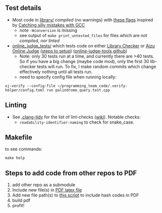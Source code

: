 ## Test details
- Most code in [library/](https://github.com/lrvideckis/programming_team_code/tree/master/library) *compiled* (no warnings) with [these flags](https://github.com/lrvideckis/programming_team_code/blob/master/tests/scripts/compile_flags.txt) inspired by [Catching silly mistakes with GCC](https://codeforces.com/blog/entry/15547)
  - note `-Wconversion` is missing
  - see output of `make print_untested_files` for files which are *not compiled, nor linted*
- [online_judge_tests/](https://github.com/lrvideckis/programming_team_code/tree/master/tests/online_judge_tests) which tests code on either [Library Checker](https://judge.yosupo.jp/) or [Aizu Online Judge](https://onlinejudge.u-aizu.ac.jp/courses/list) ([steps to setup](https://online-judge-tools.github.io/verification-helper/installer.html)) ([online-judge-tools github](https://github.com/online-judge-tools/verification-helper))
  - Note: only 30 tests run at a time, and currently there are >40 tests. So if you have a big change (maybe code mod), only the first 30 lib-checker tests will run. To fix, I make random commits which change effectively nothing until all tests run.
  - need to specify config file when running locally:

```
oj-verify --config-file ~/programming_team_code/.verify-helper/config.toml run palindrome_query.test.cpp
```

## Linting

- See [.clang-tidy](https://github.com/lrvideckis/programming_team_code/blob/master/tests/.clang-tidy) for the list of lint-checks ([wiki](https://clang.llvm.org/extra/clang-tidy/checks/list.html)). Notable checks:
  - `readability-identifier-naming` to check for snake_case.

## Makefile
to see commands:
```
make help
```
## Steps to add code from other repos to PDF
1. add other repo as a submodule
2. Include new file(s) in [PDF latex file](https://github.com/lrvideckis/programming_team_code/blob/master/tests/scripts/hackpack.tex)
3. Add new file path(s) to [this script](https://github.com/lrvideckis/programming_team_code/blob/master/tests/scripts/make_hackpack.sh) to include hash codes in PDF
4. build pdf
5. profit!
